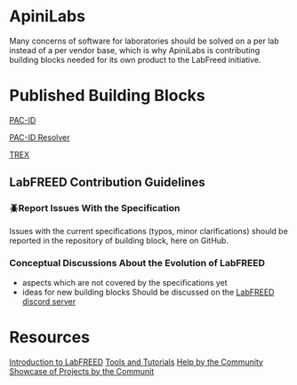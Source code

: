 # ApiniLabs

Many concerns of software for laboratories should be solved on a per lab instead of a per vendor base, which is why ApiniLabs is contributing building blocks needed for its own product to the LabFreed initiative.

# Published Building Blocks

[PAC-ID](https://github.com/ApiniLabs/PAC-ID)

[PAC-ID Resolver](https://github.com/ApiniLabs/PAC-ID-Resolver)

[TREX](https://github.com/ApiniLabs/T-REX)

## LabFREED Contribution Guidelines

### 🪲Report Issues With the Specification
Issues with the current specifications (typos, minor clarifications) should be reported in the repository of building block, here on GitHub.


### Conceptual Discussions About the Evolution of LabFREED
- aspects which are not covered by the specifications yet
- ideas for new building blocks
Should be discussed on the [LabFREED discord server](https://discord.com/channels/1310610381986861106/1397855572124110848)


# Resources
[Introduction to LabFREED](https://labfreed.org/)
[Tools and Tutorials](https://labfreed.org/resources/)
[Help by the Community](https://discord.com/channels/1310610381986861106/1369542804228935731)
[Showcase of Projects by the Communit](https://discord.com/channels/1310610381986861106/1399270960569253920)




<!--
[PAC-CAT](https://github.com/ApiniLabs/PAC-CAT)
[Attributes](https://github.com/ApiniLabs/PAC-Attributes)

